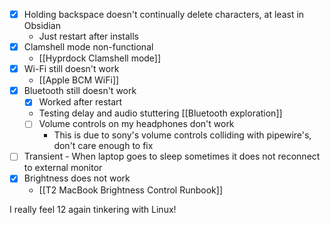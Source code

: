 - [x] Holding backspace doesn't continually delete characters, at least in Obsidian
	- Just restart after installs
- [x] Clamshell mode non-functional
	- [[Hyprdock Clamshell mode]]
- [x] Wi-Fi still doesn't work
	- [[Apple BCM WiFi]]
- [x] Bluetooth still doesn't work
	- [x] Worked after restart
	- Testing delay and audio stuttering [[Bluetooth exploration]]
	- [ ] Volume controls on my headphones don't work
		- This is due to sony's volume controls colliding with pipewire's, don't care enough to fix
- [ ] Transient - When laptop goes to sleep sometimes it does not reconnect to external monitor
- [x] Brightness does not work
	- [[T2 MacBook Brightness Control Runbook]]

I really feel 12 again tinkering with Linux!


